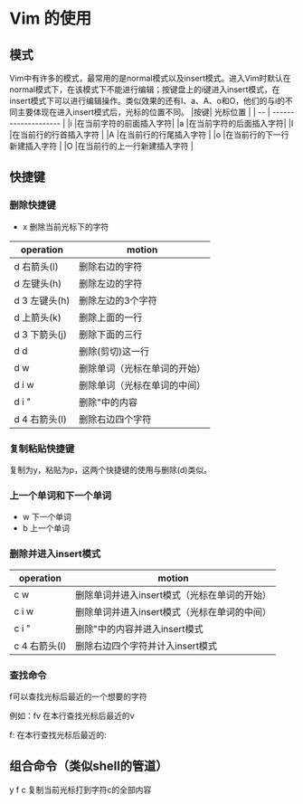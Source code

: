 # Vim 的使用
## 模式
Vim中有许多的模式，最常用的是normal模式以及insert模式。进入Vim时默认在normal模式下，在该模式下不能进行编辑；按键盘上的i键进入insert模式，在insert模式下可以进行编辑操作。类似效果的还有I、a、A、o和O，他们的与i的不同主要体现在进入insert模式后，光标的位置不同。
|按键|      光标位置         |
| -- | -------------------- |
|i   |在当前字符的前面插入字符|
|a   |在当前字符的后面插入字符|
|I   |在当前行的行首插入字符  |
|A   |在当前行的行尾插入字符  |
|o   |在当前行的下一行新建插入字符 |
|O   |在当前行的上一行新建插入字符 |

## 快捷键
### 删除快捷键
+ x 删除当前光标下的字符

|operation|motion|
| ------ | ----- |
|d 右箭头(l) |删除右边的字符|
|d 左键头(h) |删除左边的字符|
| d 3 左键头(h) |删除左边的3个字符|
|d 上箭头(k) | 删除上面的一行|
|d 3 下箭头(j)| 删除下面的三行|
|d d          |删除(剪切)这一行|
|d w     | 删除单词（光标在单词的开始）|
|d i w     | 删除单词（光标在单词的中间）|
|d i "     | 删除"中的内容|
|d 4 右箭头(l)| 删除右边四个字符|

### 复制粘贴快捷键
复制为y，粘贴为p，这两个快捷键的使用与删除(d)类似。
### 上一个单词和下一个单词

+ w 下一个单词
+ b 上一个单词

### 删除并进入insert模式

|operation|motion|
| ------ | ----- |
|c w     | 删除单词并进入insert模式（光标在单词的开始）|
|c i w     | 删除单词并进入insert模式（光标在单词的中间）|
|c i "     | 删除"中的内容并进入insert模式|
|c 4 右箭头(l)| 删除右边四个字符并计入insert模式

### 查找命令
f可以查找光标后最近的一个想要的字符

例如：fv 在本行查找光标后最近的v

f: 在本行查找光标后最近的:

## 组合命令（类似shell的管道）
y f c 复制当前光标打到字符c的全部内容

